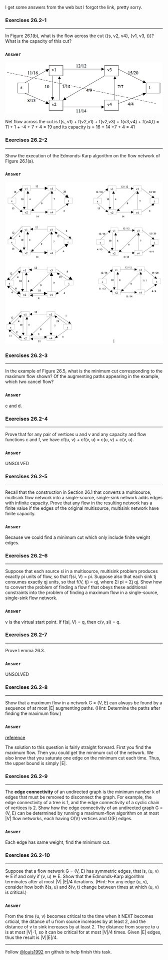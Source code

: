 I get some answers from the web but I forgot the link, pretty sorry.

### Exercises 26.2-1
***

In Figure 26.1(b), what is the flow across the cut ({s, v2, v4}, {v1, v3, t})? What is the capacity of this cut?

### `Answer`
![](./repo/s2/1.png)

Net flow across the cut is f(s, v1) + f(v2,v1) + f(v2,v3) + f(v3,v4) + f(v4,t) = 11 + 1 + -4 + 7 + 4 = 19 and its capacity is = 16 + 14 +7 + 4 = 41

### Exercises 26.2-2
***
Show the execution of the Edmonds-Karp algorithm on the flow network of Figure 26.1(a).

### `Answer`
![](./repo/s2/2.png)

### Exercises 26.2-3
***
In the example of Figure 26.5, what is the minimum cut corresponding to the maximum flow shown? Of the augmenting paths appearing in the example, which two cancel flow?

### `Answer`
c and d.

### Exercises 26.2-4
***
Prove that for any pair of vertices u and v and any capacity and flow functions c and f, we have cf(u, v) + cf(v, u) = c(u, v) + c(v, u).

### `Answer`
UNSOLVED

### Exercises 26.2-5
***
Recall that the construction in Section 26.1 that converts a multisource, multisink flow network into a single-source, single-sink network adds edges with infinite capacity. Prove that any flow in the resulting network has a finite value if the edges of the original multisource, multisink network have finite capacity.

### `Answer`
Because we could find a minimum cut which only include finite weight edges.

### Exercises 26.2-6
***
Suppose that each source si in a multisource, multisink problem produces exactly pi units of flow, so that f(si, V) = pi. Suppose also that each sink tj consumes exactly qj units, so that f(V, tj) = qj, where Σi pi = Σj qj. Show how to convert the problem of finding a flow f that obeys these additional constraints into the problem of finding a maximum flow in a single-source, single-sink flow network.

### `Answer`
v is the virtual start point. If f(si, V) = q, then c(v, si) = q.

### Exercises 26.2-7
***
Prove Lemma 26.3.

### `Answer`
UNSOLVED

### Exercises 26.2-8
***
Show that a maximum flow in a network G = (V, E) can always be found by a sequence of at most |E| augmenting paths. (Hint: Determine the paths after finding the maximum flow.)

### `Answer`
[reference](http://www.cise.ufl.edu/class/cot5405sp08/assignments/hw4Sol.pdf)

The solution to this question is fairly straight forward. First you find the maximum flow. Then you could get the minimum cut of the network. We also know that you saturate one edge on the minimum cut each time. Thus, the upper bound is simply |E|.

### Exercises 26.2-9
***
The **edge connectivity** of an undirected graph is the minimum number k of edges that must be removed to disconnect the graph. For example, the edge connectivity of a tree is 1, and the edge connectivity of a cyclic chain of vertices is 2. Show how the edge connectivity of an undirected graph G = (V, E) can be determined by running a maximum-flow algorithm on at most |V| flow networks, each having O(V) vertices and O(E) edges.

### `Answer`
Each edge has same weight, find the minimum cut.

### Exercises 26.2-10
***
Suppose that a flow network G = (V, E) has symmetric edges, that is, (u, v) ∈ E if and only if (v, u) ∈ E. Show that the Edmonds-Karp algorithm terminates after at most |V| |E|/4 iterations. (Hint: For any edge (u, v), consider how both δ(s, u) and δ(v, t) change between times at which (u, v) is critical.)

### `Answer`
From the time (u, v) becomes critical to the time when it NEXT becomes crticial, the ditance of u from source increases by at least 2, and the distance of v to sink increases by at least 2. The distance from source to u is at most |V|-1, so it can be critical for at most |V|/4 times. Given |E| edges, thus the result is |V||E|/4. 

***
Follow [@louis1992](https://github.com/gzc) on github to help finish this task.

